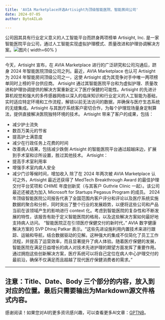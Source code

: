 ```yaml
---
title: 'AVIA Marketplace评选Artisight为顶级智能医院、智能房间公司'
date: 2024-07-05
author: ByteAILab

---
```


公司因其具有行业定义意义的人工智能平台而跻身两项榜单
Artisight, Inc. 是一家智能医院平台公司，通过人工智能实现虚拟护理模式、质量改进和护理协调解决方案。![图片](https://ai-techpark.com/wp-content/uploads/2024/07/AVIA-Marketplace-960x540.jpg){ width=60% }

---
今天，Artisight 宣布，在 AVIA Marketplace 进行的广泛研究和公司沟通后，跻身 2024 年智能医院顶级公司之列。最近，AVIA Marketplace 也认可 Artisight 为 2024 年智能房间顶级公司之一，这使 Artisight 成为其竞争对手中唯一两项榜单同时上榜的平台供应商。
Artisight 通过其智能医院平台和为虚拟护理、质量改进和护理协调提供的解决方案重新定义了医疗保健的可能性。Artisight 的先进计算机视觉和强大的多传感器网络以深入的临床知识和行业定义的人工智能为基础，实时适应特定环境和工作流程，解锁以前无法访问的数据，并确保与医疗生态系统的无缝集成。Artisight 与其医疗系统客户密切合作，为每个护理现场量身定制算法，提供直接解决医院独特环境的技术。
Artisight 带来了客户的成果，包括：
- 减少护士流失
- 数百万美元的节省
- 提高护士满意度
- 减少在行政任务上花费的时间
- 改善病人结果，包括减少跌倒
Artisight 的智能医院平台通过超越床边，扩展到手术室和诊所设置，胜过其他技术。
Artisight：
- 提高手术室利用率
- 增强手术室内病人安全
- 减少门诊等候时间，增加收入
除了在 2024 年两次被 AVIA Marketplace 认可之外，Artisight 最近还获得了 MedTech Breakthrough Award 的最佳护理交付平台奖项和 CHIME 年度创新奖（与其客户 Guthrie Clinic 一起）。该公司最近还被选为加入 Microsoft for Startups Pegasus Program 的成员。
2024 年顶级智能医院公司报告代表了全国范围内客户评分和评论以及医疗系统实施数据的聚合和分析，同时突出了整个行业的发展趋势，以便将这些公司和产品当前在该领域产生的影响进行 context 化。考虑到智能医院的复杂性和不断发展的特性，该报告有助于定义智能医院的格局，以及这些解决方案如何最好地支持病人访问。
“智能医院正在引领医疗保健交付的新时代，” AVIA 数字健康解决方案的 SVP Dhiraj Patkar 表示。“这些先进设施利用内置技术来进行跟踪、运输和导航，结合数据驱动的见解。这种强大的集成不仅简化了员工工作流程，并提高了运营效率，而且显著提升了病人体验。随着医疗保健的发展，智能医院在满足日益增长的病人对技术先进护理的期望方面发挥了重要作用。通过拥抱这些创新解决方案，医疗系统可以将自己定位在病人中心护理交付的最前沿，确保不仅满足而且超越了现代医疗保健消费者的需求。”

---
注意：Title、Date、Body 三个部分的内容，放入到对应的位置。最后只需要输出为Markdown源文件格式内容。
---
感谢阅读！如果您对AI的更多资讯感兴趣，可以查看更多AI文章：[GPTNB](https://gptnb.com)。